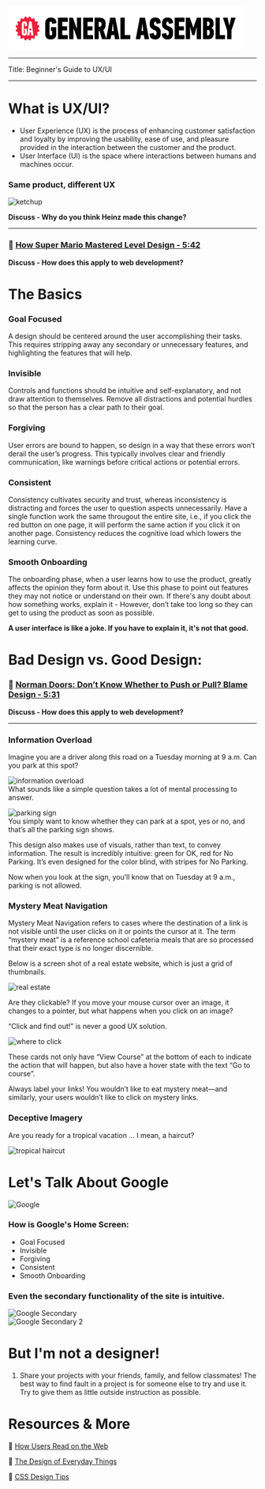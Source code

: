 [![General Assembly Logo](/ga_cog.png)](https://generalassemb.ly)

<hr>

Title: Beginner's Guide to UX/UI<br>

<hr>

# What is UX/UI?

- User Experience (UX) is the process of enhancing customer satisfaction and loyalty by improving the usability, ease of use, and pleasure provided in the interaction between the customer and the product.
- User Interface (UI) is the space where interactions between humans and machines occur.

### Same product, different UX

![ketchup](https://i.imgur.com/f2jhRxc.png)

**Discuss - Why do you think Heinz made this change?**

<hr>

### :movie_camera: [How Super Mario Mastered Level Design - 5:42](https://youtu.be/ZH2wGpEZVgE)

**Discuss - How does this apply to web development?**

# The Basics

### Goal Focused

A design should be centered around the user accomplishing their tasks. This requires stripping away any secondary or unnecessary features, and highlighting the features that will help.

### Invisible

Controls and functions should be intuitive and self-explanatory, and not draw attention to themselves. Remove all distractions and potential hurdles so that the person has a clear path to their goal.

### Forgiving

User errors are bound to happen, so design in a way that these errors won’t derail the user’s progress. This typically involves clear and friendly communication, like warnings before critical actions or potential errors.

### Consistent

Consistency cultivates security and trust, whereas inconsistency is distracting and forces the user to question aspects unnecessarily. Have a single function work the same througout the entire site, i.e., if you click the red button on one page, it will perform the same action if you click it on another page. Consistency reduces the cognitive load which lowers the learning curve.

### Smooth Onboarding

The onboarding phase, when a user learns how to use the product, greatly affects the opinion they form about it. Use this phase to point out features they may not notice or understand on their own. If there's any doubt about how something works, explain it - However, don’t take too long so they can get to using the product as soon as possible.

**A user interface is like a joke. If you have to explain it, it's not that good.**

# Bad Design vs. Good Design:

### :movie_camera: [Norman Doors: Don’t Know Whether to Push or Pull? Blame Design - 5:31](https://youtu.be/yY96hTb8WgI)

**Discuss - How does this apply to web development?**

<hr>

### Information Overload

Imagine you are a driver along this road on a Tuesday morning at 9 a.m. Can you park at this spot?

![information overload](https://i.imgur.com/MKhTcpy.png)<br>
What sounds like a simple question takes a lot of mental processing to answer.

![parking sign](https://i.imgur.com/pNa0V6O.png)<br>
You simply want to know whether they can park at a spot, yes or no, and that’s all the parking sign shows.

This design also makes use of visuals, rather than text, to convey information. The result is incredibly intuitive: green for OK, red for No Parking. It’s even designed for the color blind, with stripes for No Parking.

Now when you look at the sign, you’ll know that on Tuesday at 9 a.m., parking is not allowed.

### Mystery Meat Navigation

Mystery Meat Navigation refers to cases where the destination of a link is not visible until the user clicks on it or points the cursor at it. The term “mystery meat” is a reference school cafeteria meals that are so processed that their exact type is no longer discernible.

Below is a screen shot of a real estate website, which is just a grid of thumbnails.

![real estate](https://i.imgur.com/UugV7LZ.png)

Are they clickable? If you move your mouse cursor over an image, it changes to a pointer, but what happens when you click on an image?

“Click and find out!” is never a good UX solution.

![where to click](https://i.imgur.com/Bs2kWTi.png)

These cards not only have “View Course” at the bottom of each to indicate the action that will happen, but also have a hover state with the text “Go to course”.

Always label your links! You wouldn’t like to eat mystery meat—and similarly, your users wouldn’t like to click on mystery links.

### Deceptive Imagery

Are you ready for a tropical vacation ... I mean, a haircut?

![tropical haircut](https://i.imgur.com/vB66SSb.png)

# Let's Talk About Google

![Google](https://i.imgur.com/4fkhtT7.png)

### How is Google's Home Screen:

- Goal Focused
- Invisible
- Forgiving
- Consistent
- Smooth Onboarding

### Even the secondary functionality of the site is intuitive.

![Google Secondary](https://i.imgur.com/4W5FoAX.png)<br>
![Google Secondary 2](https://i.imgur.com/GtgSvIA.png)

# But I'm not a designer!

1. Share your projects with your friends, family, and fellow classmates! The best way to find fault in a project is for someone else to try and use it. Try to give them as little outside instruction as possible.

# Resources & More

:book: [How Users Read on the Web](https://www.nngroup.com/articles/how-users-read-on-the-web/)

:book: [The Design of Everyday Things](http://a.co/7wYcUD5)

:movie_camera: [CSS Design Tips](https://www.youtube.com/watch?v=M1syJPviLkU&list=PLdnONIhPScST0Vy4LrIZiYKpFNoxgyH7J&index=13)
